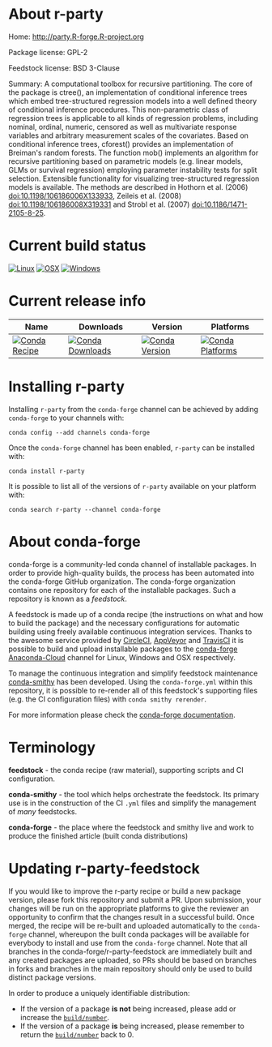 About r-party
=============

Home: http://party.R-forge.R-project.org

Package license: GPL-2

Feedstock license: BSD 3-Clause

Summary: A computational toolbox for recursive partitioning. The core of the package is ctree(), an implementation of conditional inference trees which embed tree-structured  regression models into a well defined theory of conditional inference procedures. This non-parametric class of regression trees is applicable to all kinds of regression problems, including nominal, ordinal, numeric, censored as well as multivariate response variables and arbitrary measurement scales of the covariates.  Based on conditional inference trees, cforest() provides an implementation of Breiman's random forests. The function mob() implements an algorithm for recursive partitioning based on parametric models (e.g. linear models, GLMs or survival regression) employing parameter instability tests for split selection. Extensible functionality for visualizing tree-structured regression models is available. The methods are described in Hothorn et al. (2006) <doi:10.1198/106186006X133933>, Zeileis et al. (2008) <doi:10.1198/106186008X319331> and  Strobl et al. (2007) <doi:10.1186/1471-2105-8-25>.



Current build status
====================

[![Linux](https://img.shields.io/circleci/project/github/conda-forge/r-party-feedstock/master.svg?label=Linux)](https://circleci.com/gh/conda-forge/r-party-feedstock)
[![OSX](https://img.shields.io/travis/conda-forge/r-party-feedstock/master.svg?label=macOS)](https://travis-ci.org/conda-forge/r-party-feedstock)
[![Windows](https://img.shields.io/appveyor/ci/conda-forge/r-party-feedstock/master.svg?label=Windows)](https://ci.appveyor.com/project/conda-forge/r-party-feedstock/branch/master)

Current release info
====================

| Name | Downloads | Version | Platforms |
| --- | --- | --- | --- |
| [![Conda Recipe](https://img.shields.io/badge/recipe-r--party-green.svg)](https://anaconda.org/conda-forge/r-party) | [![Conda Downloads](https://img.shields.io/conda/dn/conda-forge/r-party.svg)](https://anaconda.org/conda-forge/r-party) | [![Conda Version](https://img.shields.io/conda/vn/conda-forge/r-party.svg)](https://anaconda.org/conda-forge/r-party) | [![Conda Platforms](https://img.shields.io/conda/pn/conda-forge/r-party.svg)](https://anaconda.org/conda-forge/r-party) |

Installing r-party
==================

Installing `r-party` from the `conda-forge` channel can be achieved by adding `conda-forge` to your channels with:

```
conda config --add channels conda-forge
```

Once the `conda-forge` channel has been enabled, `r-party` can be installed with:

```
conda install r-party
```

It is possible to list all of the versions of `r-party` available on your platform with:

```
conda search r-party --channel conda-forge
```


About conda-forge
=================

conda-forge is a community-led conda channel of installable packages.
In order to provide high-quality builds, the process has been automated into the
conda-forge GitHub organization. The conda-forge organization contains one repository
for each of the installable packages. Such a repository is known as a *feedstock*.

A feedstock is made up of a conda recipe (the instructions on what and how to build
the package) and the necessary configurations for automatic building using freely
available continuous integration services. Thanks to the awesome service provided by
[CircleCI](https://circleci.com/), [AppVeyor](http://www.appveyor.com/)
and [TravisCI](https://travis-ci.org/) it is possible to build and upload installable
packages to the [conda-forge](https://anaconda.org/conda-forge)
[Anaconda-Cloud](http://docs.anaconda.org/) channel for Linux, Windows and OSX respectively.

To manage the continuous integration and simplify feedstock maintenance
[conda-smithy](http://github.com/conda-forge/conda-smithy) has been developed.
Using the ``conda-forge.yml`` within this repository, it is possible to re-render all of
this feedstock's supporting files (e.g. the CI configuration files) with ``conda smithy rerender``.

For more information please check the [conda-forge documentation](https://conda-forge.org/docs/).

Terminology
===========

**feedstock** - the conda recipe (raw material), supporting scripts and CI configuration.

**conda-smithy** - the tool which helps orchestrate the feedstock.
                   Its primary use is in the construction of the CI ``.yml`` files
                   and simplify the management of *many* feedstocks.

**conda-forge** - the place where the feedstock and smithy live and work to
                  produce the finished article (built conda distributions)


Updating r-party-feedstock
==========================

If you would like to improve the r-party recipe or build a new
package version, please fork this repository and submit a PR. Upon submission,
your changes will be run on the appropriate platforms to give the reviewer an
opportunity to confirm that the changes result in a successful build. Once
merged, the recipe will be re-built and uploaded automatically to the
`conda-forge` channel, whereupon the built conda packages will be available for
everybody to install and use from the `conda-forge` channel.
Note that all branches in the conda-forge/r-party-feedstock are
immediately built and any created packages are uploaded, so PRs should be based
on branches in forks and branches in the main repository should only be used to
build distinct package versions.

In order to produce a uniquely identifiable distribution:
 * If the version of a package **is not** being increased, please add or increase
   the [``build/number``](http://conda.pydata.org/docs/building/meta-yaml.html#build-number-and-string).
 * If the version of a package **is** being increased, please remember to return
   the [``build/number``](http://conda.pydata.org/docs/building/meta-yaml.html#build-number-and-string)
   back to 0.